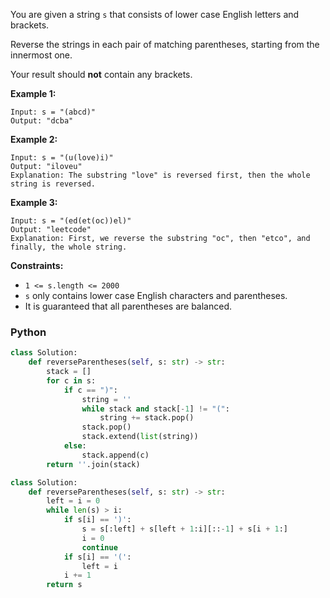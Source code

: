 You are given a string  `s`  that consists of lower case English letters and brackets.

Reverse the strings in each pair of matching parentheses, starting from the innermost one.

Your result should  **not**  contain any brackets.

**Example 1:**

```
Input: s = "(abcd)"
Output: "dcba"
```

**Example 2:**

```
Input: s = "(u(love)i)"
Output: "iloveu"
Explanation: The substring "love" is reversed first, then the whole string is reversed.
```

**Example 3:**

```
Input: s = "(ed(et(oc))el)"
Output: "leetcode"
Explanation: First, we reverse the substring "oc", then "etco", and finally, the whole string.
```

**Constraints:**

- `1 <= s.length <= 2000`
- `s`  only contains lower case English characters and parentheses.
- It is guaranteed that all parentheses are balanced.

### Python

```py
class Solution:
    def reverseParentheses(self, s: str) -> str:
        stack = []
        for c in s:
            if c == ")":
                string = ''
                while stack and stack[-1] != "(":
                    string += stack.pop()
                stack.pop()
                stack.extend(list(string))
            else:
                stack.append(c)
        return ''.join(stack)
```

```py
class Solution:
    def reverseParentheses(self, s: str) -> str:
        left = i = 0
        while len(s) > i:
            if s[i] == ')':
                s = s[:left] + s[left + 1:i][::-1] + s[i + 1:]
                i = 0
                continue
            if s[i] == '(':
                left = i
            i += 1
        return s
```